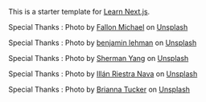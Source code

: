 This is a starter template for [Learn Next.js](https://nextjs.org/learn).

Special Thanks : Photo by <a href="https://unsplash.com/@fallonmichaeltx?utm_source=unsplash&utm_medium=referral&utm_content=creditCopyText">Fallon Michael</a> on <a href="https://unsplash.com/photos/EQucs66pts0?utm_source=unsplash&utm_medium=referral&utm_content=creditCopyText">Unsplash</a>
  
Special Thanks : Photo by <a href="https://unsplash.com/@benjaminlehman?utm_source=unsplash&utm_medium=referral&utm_content=creditCopyText">benjamin lehman</a> on <a href="https://unsplash.com/images/things/tattoo?utm_source=unsplash&utm_medium=referral&utm_content=creditCopyText">Unsplash</a>
  
Special Thanks : Photo by <a href="https://unsplash.com/@emp_creative?utm_source=unsplash&utm_medium=referral&utm_content=creditCopyText">Sherman Yang</a> on <a href="https://unsplash.com/images/things/tattoo?utm_source=unsplash&utm_medium=referral&utm_content=creditCopyText">Unsplash</a>
  
Special Thanks : Photo by <a href="https://unsplash.com/@illanrn?utm_source=unsplash&utm_medium=referral&utm_content=creditCopyText">Illán Riestra Nava</a> on <a href="https://unsplash.com/photos/780pQ8yGh8c?utm_source=unsplash&utm_medium=referral&utm_content=creditCopyText">Unsplash</a>
  
Special Thanks : Photo by <a href="https://unsplash.com/@brianna_santellan?utm_source=unsplash&utm_medium=referral&utm_content=creditCopyText">Brianna Tucker</a> on <a href="https://unsplash.com/photos/AJD3XJlvBZ8?utm_source=unsplash&utm_medium=referral&utm_content=creditCopyText">Unsplash</a>
  